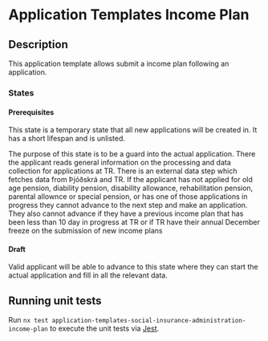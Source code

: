 # Application Templates Income Plan

## Description

This application template allows submit a income plan following an application.

### States

#### Prerequisites

This state is a temporary state that all new applications will be created in. It has a short lifespan and is unlisted.

The purpose of this state is to be a guard into the actual application. There the applicant reads general information on the processing and data collection for applications at TR. There is an external data step which fetches data from Þjóðskrá and TR. If the applicant has not applied for old age pension, diability pension, disability allowance, rehabilitation pension, parental allownce or special pension, or has one of those applications in progress they cannot advance to the next step and make an application. They also cannot advance if they have a previous income plan that has been less than 10 day in progress at TR or if TR have their annual December freeze on the submission of new income plans

#### Draft

Valid applicant will be able to advance to this state where they can start the actual application and fill in all the relevant data.

## Running unit tests

Run `nx test application-templates-social-insurance-administration-income-plan` to execute the unit tests via [Jest](https://jestjs.io).
